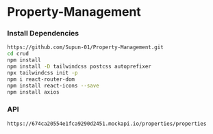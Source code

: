 # Property-Management

### Install Dependencies

```bash
https://github.com/Supun-01/Property-Management.git
cd crud
npm install
npm install -D tailwindcss postcss autoprefixer
npx tailwindcss init -p
npm i react-router-dom
npm install react-icons --save
npm install axios
```

### API

```Link
https://674ca20554e1fca9290d2451.mockapi.io/properties/properties
```

